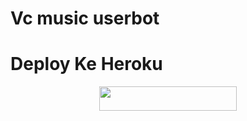 # Vc music userbot

# Deploy Ke Heroku

<p align="center"><a href="https://heroku.com/deploy?template=https://github.com/Good-Boys-Exe/vcg-userbot"> <img src="https://img.shields.io/badge/Deploy%20Ke%20Heroku-blue?style=for-the-badge&logo=heroku" width="220" height="38.45"/></a></p>
